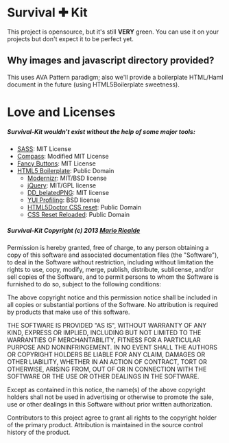 # Survival ✚ Kit

This project is opensource, but it's still **VERY** green. You can use it on your projects but don't expect it to be perfect yet.

## Why images and javascript directory provided?

This uses AVA Pattern paradigm; also we'll provide a boilerplate HTML/Haml document in the future (using HTML5Boilerplate sweetness).

# Love and Licenses

##### Survival-Kit wouldn't exist without the help of some major tools:

* [SASS](http://sass-lang.com/): MIT License
* [Compass](http://compass-style.org/): Modified MIT License
* [Fancy Buttons](http://brandonmathis.com/projects/fancy-buttons/d): MIT License
* [HTML5 Boilerplate](http://html5boilerplate.com/): Public Domain
  * [Modernizr](http://www.modernizr.com/): MIT/BSD license
  * [jQuery](http://jquery.com/): MIT/GPL license
  * [DD_belatedPNG](http://www.dillerdesign.com/experiment/DD_belatedPNG/): MIT license
  * [YUI Profiling](http://developer.yahoo.com/yui/3/profiler/): BSD license
  * [HTML5Doctor CSS reset](http://html5doctor.com/html-5-reset-stylesheet/): Public Domain
  * [CSS Reset Reloaded](http://meyerweb.com/eric/thoughts/2007/05/01/reset-reloaded/): Public Domain

##### Survival-Kit Copyright (c) 2013 [Mario Ricalde](http://mario.ricalde.mx)

Permission is hereby granted, free of charge, to any person obtaining a copy of this software and associated documentation files (the "Software"), to deal in the Software without restriction, including without limitation the rights to use, copy, modify, merge, publish, distribute, sublicense, and/or sell copies of the Software, and to permit persons to whom the Software is furnished to do so, subject to the following conditions:

The above copyright notice and this permission notice shall be included in all copies or substantial portions of the Software. No attribution is required by products that make use of this software.

THE SOFTWARE IS PROVIDED "AS IS", WITHOUT WARRANTY OF ANY KIND, EXPRESS OR IMPLIED, INCLUDING BUT NOT LIMITED TO THE WARRANTIES OF MERCHANTABILITY, FITNESS FOR A PARTICULAR PURPOSE AND NONINFRINGEMENT. IN NO EVENT SHALL THE AUTHORS OR COPYRIGHT HOLDERS BE LIABLE FOR ANY CLAIM, DAMAGES OR OTHER LIABILITY, WHETHER IN AN ACTION OF CONTRACT, TORT OR OTHERWISE, ARISING FROM, OUT OF OR IN CONNECTION WITH THE SOFTWARE OR THE USE OR OTHER DEALINGS IN THE SOFTWARE.

Except as contained in this notice, the name(s) of the above copyright holders shall not be used in advertising or otherwise to promote the sale, use or other dealings in this Software without prior written authorization.

Contributors to this project agree to grant all rights to the copyright holder of the primary product. Attribution is maintained in the source control history of the product.

